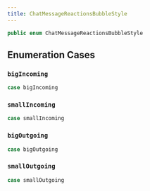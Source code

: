 ```yaml
---
title: ChatMessageReactionsBubbleStyle
---
```


``` swift
public enum ChatMessageReactionsBubbleStyle 
```

## Enumeration Cases

### `bigIncoming`

``` swift
case bigIncoming
```

### `smallIncoming`

``` swift
case smallIncoming
```

### `bigOutgoing`

``` swift
case bigOutgoing
```

### `smallOutgoing`

``` swift
case smallOutgoing
```
